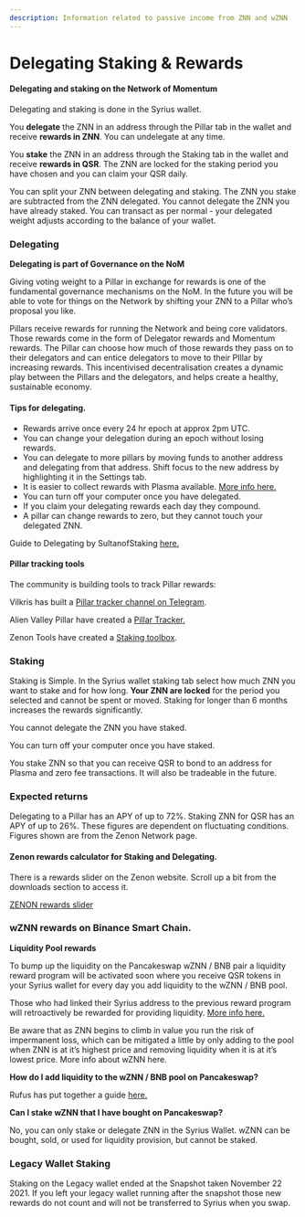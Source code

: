 ```yaml
---
description: Information related to passive income from ZNN and wZNN
---
```


# Delegating Staking & Rewards

#### **Delegating and staking on the Network of Momentum**

Delegating and staking is done in the Syrius wallet.&#x20;

You **delegate** the ZNN in an address through the Pillar tab in the wallet and receive **rewards in ZNN**. You can undelegate at any time.&#x20;

You **stake** the ZNN in an address through the Staking tab in the wallet and receive **rewards in QSR**. The ZNN are locked for the staking period you have chosen and you can claim your QSR daily.&#x20;

You can split your ZNN between delegating and staking. The ZNN you stake are subtracted from the ZNN delegated. You cannot delegate the ZNN you have already staked. You can transact as per normal - your delegated weight adjusts according to the balance of your wallet.

### Delegating

**Delegating is part of Governance on the NoM**&#x20;

Giving voting weight to a Pillar in exchange for rewards is one of the fundamental governance mechanisms on the NoM. In the future you will be able to vote for things on the Network by shifting your ZNN to a Pillar who’s proposal you like.&#x20;

Pillars receive rewards for running the Network and being core validators. Those rewards come in the form of Delegator rewards and Momentum rewards. The Pillar can choose how much of those rewards they pass on to their delegators and can entice delegators to move to their PIllar by increasing rewards. This incentivised decentralisation creates a dynamic play between the Pillars and the delegators, and helps create a healthy, sustainable economy.

#### Tips for **delegating**.&#x20;

* Rewards arrive once every 24 hr epoch at approx 2pm UTC.&#x20;
* You can change your delegation during an epoch without losing rewards.
* You can delegate to more pillars by moving funds to another address and delegating from that address. Shift focus to the new address by highlighting it in the Settings tab.
* It is easier to collect rewards with Plasma available. [More info here.](fees-and-plasma.md)
* You can turn off your computer once you have delegated.
* If you claim your delegating rewards each day they compound.
* A pillar can change rewards to zero, but they cannot touch your delegated ZNN.

Guide to Delegating by SultanofStaking [here.](https://medium.com/@SultanOfStaking/zenon-pillar-delegation-guide-4a1d56962873)

#### **Pillar tracking tools**&#x20;

The community is building tools to track Pillar rewards:&#x20;

Vilkris has built a [Pillar tracker channel on Telegram](https://t.me/pillar\_tracker).

Alien Valley Pillar have created a [Pillar Tracker.](http://alien-valley.io/who-to-delegate.html)

Zenon Tools have created a [Staking toolbox](https://zenon.tools).

### **Staking**

Staking is Simple. In the Syrius wallet staking tab select how much ZNN you want to stake and for how long. **Your ZNN are locked** for the period you selected and cannot be spent or moved. Staking for longer than 6 months increases the rewards significantly.

You cannot delegate the ZNN you have staked.

You can turn off your computer once you have staked.

You stake ZNN so that you can receive QSR to bond to an address for Plasma and zero fee transactions. It will also be tradeable in the future.

### **Expected returns**&#x20;

Delegating to a Pillar has an APY of up to 72%. Staking ZNN for QSR has an APY of up to 26%.  These figures are dependent on fluctuating conditions. Figures shown are from the Zenon Network page.

#### **Zenon rewards calculator for Staking and Delegating.**

There is a rewards slider on the Zenon website. Scroll up a bit from the downloads section to access it.

[ZENON rewards slider](https://zenon.network/#downloads)

### wZNN rewards on Binance Smart Chain.

**Liquidity Pool rewards**

To bump up the liquidity on the Pancakeswap wZNN / BNB pair a liquidity reward program will be activated soon where you receive QSR tokens in your Syrius wallet for every day you add liquidity to the wZNN / BNB pool.&#x20;

Those who had linked their Syrius address to the previous reward program will retroactively be rewarded for providing liquidity. [More info here.](https://twitter.com/Zenon\_Network/status/1463265853328162820)

Be aware that as ZNN begins to climb in value you run the risk of impermanent loss, which can be mitigated a little by only adding to the pool when ZNN is at it’s highest price and removing liquidity when it is at it’s lowest price. More info about wZNN here.

**How do I add liquidity to the wZNN / BNB pool on Pancakeswap?**

Rufus has put together a guide [here.](https://medium.com/@rufusizthebezt/zenon-liquidity-program-how-to-add-liquidity-on-pancakeswap-75894da9949b)

**Can I stake wZNN that I have bought on Pancakeswap?**&#x20;

No, you can only stake or delegate ZNN in the Syrius Wallet. wZNN can be bought, sold, or used for liquidity provision, but cannot be staked.

### **Legacy Wallet Staking**&#x20;

Staking on the Legacy wallet ended at the Snapshot taken November 22 2021. If you left your legacy wallet running after the snapshot those new rewards do not count and will not be transferred to Syrius when you swap.
